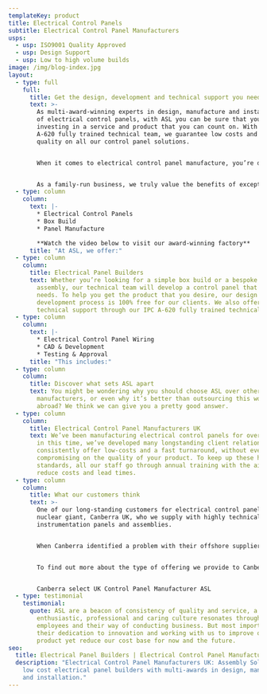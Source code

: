 ```yaml
---
templateKey: product
title: Electrical Control Panels
subtitle: Electrical Control Panel Manufacturers
usps:
  - usp: ISO9001 Quality Approved
  - usp: Design Support
  - usp: Low to high volume builds
image: /img/blog-index.jpg
layout:
  - type: full
    full:
      title: Get the design, development and technical support you need with ASL
      text: >-
        As multi-award-winning experts in design, manufacture and installation
        of electrical control panels, with ASL you can be sure that you’re
        investing in a service and product that you can count on. With an IPC
        A-620 fully trained technical team, we guarantee low costs and high
        quality on all our control panel solutions. 


        When it comes to electrical control panel manufacture, you’re dealing with the technological brains of your operation which leaves little margin for mistakes. Our technical team have excellent design and engineering capabilities, designed to help clients with even the most complex of requirements.  


        As a family-run business, we truly value the benefits of exceptional customer service as well as being a local manufacturer to the UK. We go above and beyond to ensure that we offer support when you need it, and this doesn’t end once you’ve received your product. We aim to build relationships that stand the test of time with our clients; we’re not simply one-trick ponies.
  - type: column
    column:
      text: |-
        * Electrical Control Panels
        * Box Build
        * Panel Manufacture

        **Watch the video below to visit our award-winning factory**
      title: "At ASL, we offer:"
  - type: column
    column:
      title: Electrical Panel Builders
      text: Whether you’re looking for a simple box build or a bespoke panel build
        assembly, our technical team will develop a control panel that fits your
        needs. To help you get the product that you desire, our design and
        development process is 100% free for our clients. We also offer free
        technical support through our IPC A-620 fully trained technical team.
  - type: column
    column:
      text: |-
        * Electrical Control Panel Wiring
        * CAD & Development
        * Testing & Approval
      title: "This includes:"
  - type: column
    column:
      title: Discover what sets ASL apart
      text: You might be wondering why you should choose ASL over other UK
        manufacturers, or even why it’s better than outsourcing this work
        abroad? We think we can give you a pretty good answer.
  - type: column
    column:
      title: Electrical Control Panel Manufacturers UK
      text: We’ve been manufacturing electrical control panels for over 20 years and
        in this time, we’ve developed many longstanding client relationships. We
        consistently offer low-costs and a fast turnaround, without ever
        compromising on the quality of your product. To keep up these high
        standards, all our staff go through annual training with the aim to
        reduce costs and lead times.
  - type: column
    column:
      title: What our customers think
      text: >-
        One of our long-standing customers for electrical control panels is the
        nuclear giant, Canberra UK, who we supply with highly technical nuclear
        instrumentation panels and assemblies.


        When Canberra identified a problem with their offshore supplier for cable assemblies and control panels, their own quality began to quickly decline. That’s where we came in. 


        To find out more about the type of offering we provide to Canberra, why not take a look at our case study below? 


        Canberra select UK Control Panel Manufacturer ASL
  - type: testimonial
    testimonial:
      quote: ASL are a beacon of consistency of quality and service, a business who’s
        enthusiastic, professional and caring culture resonates throughout the
        employees and their way of conducting business. But most importantly
        their dedication to innovation and working with us to improve our
        product yet reduce our cost base for now and the future.
seo:
  title: Electrical Panel Builders | Electrical Control Panel Manufacturers UK
  description: "Electrical Control Panel Manufacturers UK: Assembly Solutions are
    low cost electrical panel builders with multi-awards in design, manufacture
    and installation."
---
```

